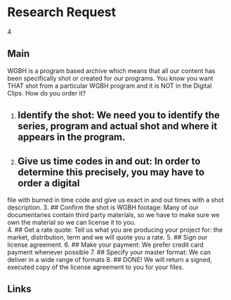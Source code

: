 # Research Request

4

## Main
WGBH is a program based archive which means that all our content has been specifically shot or created for our programs. 
You know you want THAT shot from a particular WGBH program and it is NOT in the Digital Clips. How do you order it?
1. ## Identify the shot:  We need you to identify the series, program and actual shot and where it appears in the program.
2. ## Give us time codes in and out:  In order to determine this precisely, you may have to order a digital
file with burned in time code and give us exact in and out times with a shot description.
3. ## Confirm the shot is WGBH footage:  Many of our documentaries contain third party materials, so we have to make sure we own the material so we can license it to you.  
4. ## Get a rate quote:  Tell us what you are producing your project for:  the market, distribution, term and we will quote you a rate.
5. ## Sign our license agreement.
6. ## Make your payment:  We prefer credit card payment whenever possible
7. ## Specify your master format:  We can deliver in a wide range of formats
8. ## DONE!  We will return a signed, executed copy of the license agreement to you for your files. 


  

## Links
